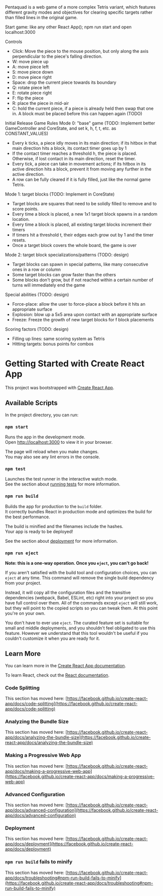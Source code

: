 Pentaquad is a web game of a more complex Tetris variant, which features different gravity modes and objectives for clearing
specific targets rather than filled lines in the original game.

Start game: like any other React App(); npm run start and open localhost:3000

Controls
- Click: Move the piece to the mouse position, but only along the axis perpendicular to the piece's falling direction.
- W: move piece up
- A: move piece left
- S: move piece down
- D: move piece right
- Space: drop the current piece towards its boundary
- Q: rotate piece left 
- E: rotate piece right
- F: flip the piece 
- R: place the piece in mid-air
- C: hold the current piece, if a piece is already held then swap that one in. A block must be placed before this can happen again (TODO)

Initial Release Game Rules 
Mode 0: "base" game (TODO: Implement better GameController and CoreState, and set k, h, f, t, etc. as CONSTANT_VALUES)
- Every k ticks, a piece idly moves in its main direction; if its hitbox in that main direction hits a block, its contact timer goes up by 1
- If the contact timer reaches a threshold h, the piece is placed. Otherwise, if lost contact in its main direction, reset the timer.
- Every tick, a piece can take in movement actions; if its hitbox in its active direction hits a block, prevent it from moving any further in the active direction.
- A row can be fully cleared if it is fully filled, just like the normal game Tetris.

Mode 1: target blocks (TODO: Implement in CoreState)
- Target blocks are squares that need to be solidly filled to remove and to score points.
- Every time a block is placed, a new 1x1 target block spawns in a random location.
- Every time a block is placed, all existing target blocks increment their timers
- If timers hit a threshold t, their edges each grow out by 1 and the timer resets. 
- Once a target block covers the whole board, the game is over

Mode 2: target block specializations/patterns (TODO: design)
- Target blocks can spawn in special patterns, like many consecutive ones in a row or column
- Some target blocks can grow faster than the others
- Some blocks don't grow, but if not reached within a certain number of turns will immediately end the game

Special abilities (TODO: design)
- Force-place: allow the user to force-place a block before it hits an appropriate surface
- Explosion: blow up a 5x5 area upon contact with an appropriate surface
- Freeze: Freeze the growth of new target blocks for f block placements

Scoring factors (TODO: design)
- Filling up lines: same scoring system as Tetris
- Hitting targets: bonus points for combos


# Getting Started with Create React App

This project was bootstrapped with [Create React App](https://github.com/facebook/create-react-app).

## Available Scripts

In the project directory, you can run:

### `npm start`

Runs the app in the development mode.\
Open [http://localhost:3000](http://localhost:3000) to view it in your browser.

The page will reload when you make changes.\
You may also see any lint errors in the console.

### `npm test`

Launches the test runner in the interactive watch mode.\
See the section about [running tests](https://facebook.github.io/create-react-app/docs/running-tests) for more information.

### `npm run build`

Builds the app for production to the `build` folder.\
It correctly bundles React in production mode and optimizes the build for the best performance.

The build is minified and the filenames include the hashes.\
Your app is ready to be deployed!

See the section about [deployment](https://facebook.github.io/create-react-app/docs/deployment) for more information.

### `npm run eject`

**Note: this is a one-way operation. Once you `eject`, you can't go back!**

If you aren't satisfied with the build tool and configuration choices, you can `eject` at any time. This command will remove the single build dependency from your project.

Instead, it will copy all the configuration files and the transitive dependencies (webpack, Babel, ESLint, etc) right into your project so you have full control over them. All of the commands except `eject` will still work, but they will point to the copied scripts so you can tweak them. At this point you're on your own.

You don't have to ever use `eject`. The curated feature set is suitable for small and middle deployments, and you shouldn't feel obligated to use this feature. However we understand that this tool wouldn't be useful if you couldn't customize it when you are ready for it.

## Learn More

You can learn more in the [Create React App documentation](https://facebook.github.io/create-react-app/docs/getting-started).

To learn React, check out the [React documentation](https://reactjs.org/).

### Code Splitting

This section has moved here: [https://facebook.github.io/create-react-app/docs/code-splitting](https://facebook.github.io/create-react-app/docs/code-splitting)

### Analyzing the Bundle Size

This section has moved here: [https://facebook.github.io/create-react-app/docs/analyzing-the-bundle-size](https://facebook.github.io/create-react-app/docs/analyzing-the-bundle-size)

### Making a Progressive Web App

This section has moved here: [https://facebook.github.io/create-react-app/docs/making-a-progressive-web-app](https://facebook.github.io/create-react-app/docs/making-a-progressive-web-app)

### Advanced Configuration

This section has moved here: [https://facebook.github.io/create-react-app/docs/advanced-configuration](https://facebook.github.io/create-react-app/docs/advanced-configuration)

### Deployment

This section has moved here: [https://facebook.github.io/create-react-app/docs/deployment](https://facebook.github.io/create-react-app/docs/deployment)

### `npm run build` fails to minify

This section has moved here: [https://facebook.github.io/create-react-app/docs/troubleshooting#npm-run-build-fails-to-minify](https://facebook.github.io/create-react-app/docs/troubleshooting#npm-run-build-fails-to-minify)
